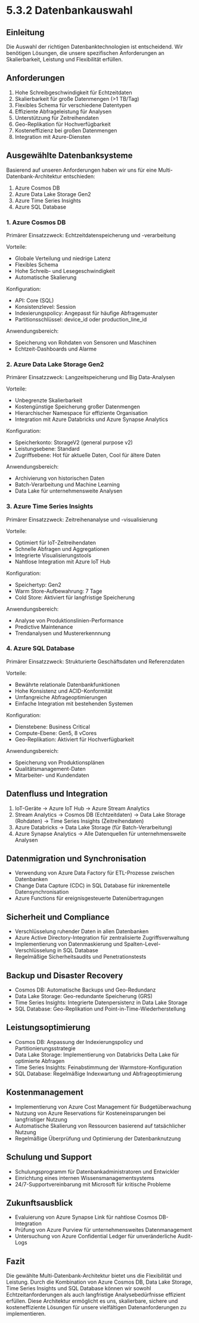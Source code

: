 # 5.3.2 Datenbankauswahl

## Einleitung

Die Auswahl der richtigen Datenbanktechnologien ist entscheidend. Wir benötigen Lösungen, die unsere spezifischen Anforderungen an Skalierbarkeit, Leistung und Flexibilität erfüllen.

## Anforderungen

1. Hohe Schreibgeschwindigkeit für Echtzeitdaten
2. Skalierbarkeit für große Datenmengen (>1 TB/Tag)
3. Flexibles Schema für verschiedene Datentypen
4. Effiziente Abfrageleistung für Analysen
5. Unterstützung für Zeitreihendaten
6. Geo-Replikation für Hochverfügbarkeit
7. Kosteneffizienz bei großen Datenmengen
8. Integration mit Azure-Diensten

## Ausgewählte Datenbanksysteme

Basierend auf unseren Anforderungen haben wir uns für eine Multi-Datenbank-Architektur entschieden:

1. Azure Cosmos DB
2. Azure Data Lake Storage Gen2
3. Azure Time Series Insights
4. Azure SQL Database

### 1. Azure Cosmos DB

Primärer Einsatzzweck: Echtzeitdatenspeicherung und -verarbeitung

Vorteile:
- Globale Verteilung und niedrige Latenz
- Flexibles Schema
- Hohe Schreib- und Lesegeschwindigkeit
- Automatische Skalierung

Konfiguration:
- API: Core (SQL)
- Konsistenzlevel: Session
- Indexierungspolicy: Angepasst für häufige Abfragemuster
- Partitionsschlüssel: device_id oder production_line_id

Anwendungsbereich:
- Speicherung von Rohdaten von Sensoren und Maschinen
- Echtzeit-Dashboards und Alarme

### 2. Azure Data Lake Storage Gen2

Primärer Einsatzzweck: Langzeitspeicherung und Big Data-Analysen

Vorteile:
- Unbegrenzte Skalierbarkeit
- Kostengünstige Speicherung großer Datenmengen
- Hierarchischer Namespace für effiziente Organisation
- Integration mit Azure Databricks und Azure Synapse Analytics

Konfiguration:
- Speicherkonto: StorageV2 (general purpose v2)
- Leistungsebene: Standard
- Zugriffsebene: Hot für aktuelle Daten, Cool für ältere Daten

Anwendungsbereich:
- Archivierung von historischen Daten
- Batch-Verarbeitung und Machine Learning
- Data Lake für unternehmensweite Analysen

### 3. Azure Time Series Insights

Primärer Einsatzzweck: Zeitreihenanalyse und -visualisierung

Vorteile:
- Optimiert für IoT-Zeitreihendaten
- Schnelle Abfragen und Aggregationen
- Integrierte Visualisierungstools
- Nahtlose Integration mit Azure IoT Hub

Konfiguration:
- Speichertyp: Gen2
- Warm Store-Aufbewahrung: 7 Tage
- Cold Store: Aktiviert für langfristige Speicherung

Anwendungsbereich:
- Analyse von Produktionslinien-Performance
- Predictive Maintenance
- Trendanalysen und Mustererkennnung

### 4. Azure SQL Database

Primärer Einsatzzweck: Strukturierte Geschäftsdaten und Referenzdaten

Vorteile:
- Bewährte relationale Datenbankfunktionen
- Hohe Konsistenz und ACID-Konformität
- Umfangreiche Abfrageoptimierungen
- Einfache Integration mit bestehenden Systemen

Konfiguration:
- Dienstebene: Business Critical
- Compute-Ebene: Gen5, 8 vCores
- Geo-Replikation: Aktiviert für Hochverfügbarkeit

Anwendungsbereich:
- Speicherung von Produktionsplänen
- Qualitätsmanagement-Daten
- Mitarbeiter- und Kundendaten

## Datenfluss und Integration

1. IoT-Geräte → Azure IoT Hub → Azure Stream Analytics
2. Stream Analytics → Cosmos DB (Echtzeitdaten)
                   → Data Lake Storage (Rohdaten)
                   → Time Series Insights (Zeitreihendaten)
3. Azure Databricks → Data Lake Storage (für Batch-Verarbeitung)
4. Azure Synapse Analytics → Alle Datenquellen für unternehmensweite Analysen

## Datenmigration und Synchronisation

- Verwendung von Azure Data Factory für ETL-Prozesse zwischen Datenbanken
- Change Data Capture (CDC) in SQL Database für inkrementelle Datensynchronisation
- Azure Functions für ereignisgesteuerte Datenübertragungen

## Sicherheit und Compliance

- Verschlüsselung ruhender Daten in allen Datenbanken
- Azure Active Directory-Integration für zentralisierte Zugriffsverwaltung
- Implementierung von Datenmaskierung und Spalten-Level-Verschlüsselung in SQL Database
- Regelmäßige Sicherheitsaudits und Penetrationstests

## Backup und Disaster Recovery

- Cosmos DB: Automatische Backups und Geo-Redundanz
- Data Lake Storage: Geo-redundante Speicherung (GRS)
- Time Series Insights: Integrierte Datenpersistenz in Data Lake Storage
- SQL Database: Geo-Replikation und Point-in-Time-Wiederherstellung

## Leistungsoptimierung

- Cosmos DB: Anpassung der Indexierungspolicy und Partitionierungsstrategie
- Data Lake Storage: Implementierung von Databricks Delta Lake für optimierte Abfragen
- Time Series Insights: Feinabstimmung der Warmstore-Konfiguration
- SQL Database: Regelmäßige Indexwartung und Abfrageoptimierung

## Kostenmanagement

- Implementierung von Azure Cost Management für Budgetüberwachung
- Nutzung von Azure Reservations für Kosteneinsparungen bei langfristiger Nutzung
- Automatische Skalierung von Ressourcen basierend auf tatsächlicher Nutzung
- Regelmäßige Überprüfung und Optimierung der Datenbanknutzung

## Schulung und Support

- Schulungsprogramm für Datenbankadministratoren und Entwickler
- Einrichtung eines internen Wissensmanagementsystems
- 24/7-Supportvereinbarung mit Microsoft für kritische Probleme

## Zukunftsausblick

- Evaluierung von Azure Synapse Link für nahtlose Cosmos DB-Integration
- Prüfung von Azure Purview für unternehmensweites Datenmanagement
- Untersuchung von Azure Confidential Ledger für unveränderliche Audit-Logs

## Fazit

Die gewählte Multi-Datenbank-Architektur bietet uns die Flexibilität und Leistung. Durch die Kombination von Azure Cosmos DB, Data Lake Storage, Time Series Insights und SQL Database können wir sowohl Echtzeitanforderungen als auch langfristige Analysebedürfnisse effizient erfüllen. Diese Architektur ermöglicht es uns, skalierbare, sichere und kosteneffiziente Lösungen für unsere vielfältigen Datenanforderungen zu implementieren.